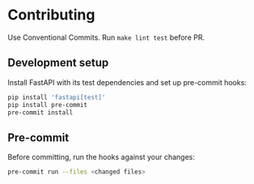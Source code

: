 # Contributing

Use Conventional Commits. Run `make lint test` before PR.

## Development setup

Install FastAPI with its test dependencies and set up pre-commit hooks:

```bash
pip install 'fastapi[test]'
pip install pre-commit
pre-commit install
```

## Pre-commit

Before committing, run the hooks against your changes:

```bash
pre-commit run --files <changed files>
```
